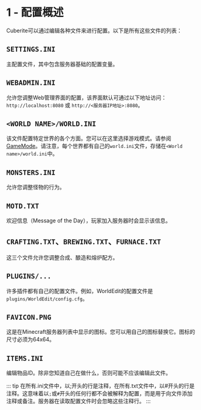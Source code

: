 # 1 - 配置概述

Cuberite可以通过编辑各种文件来进行配置。以下是所有这些文件的列表：

## `SETTINGS.INI`

主配置文件，其中包含服务器基础的配置变量。

## `WEBADMIN.INI`

允许您调整Web管理界面的配置，该界面默认可通过以下地址访问：`http://localhost:8080` 或 `http://<服务器IP地址>:8080`。

## `<WORLD NAME>/WORLD.INI`

该文件配置特定世界的各个方面。您可以在这里选择游戏模式。请参阅[GameMode](../3_CONFIGURING_WORLD_INI/3_2_General#可选选项)。请注意，每个世界都有自己的`world.ini`文件，存储在`<World name>/world.ini`中。

## `MONSTERS.INI`

允许您调整怪物的行为。

## `MOTD.TXT`

欢迎信息（Message of the Day），玩家加入服务器时会显示该信息。

## `CRAFTING.TXT`、`BREWING.TXT`、`FURNACE.TXT`

这三个文件允许您调整合成、酿造和熔炉配方。

## `PLUGINS/...`

许多插件都有自己的配置文件。例如，WorldEdit的配置文件是`plugins/WorldEdit/config.cfg`。

## `FAVICON.PNG`

这是在Minecraft服务器列表中显示的图标。您可以用自己的图标替换它。图标的尺寸必须为64x64。

## `ITEMS.INI`

编辑物品ID。除非您知道自己在做什么，否则可能不应该编辑此文件。

::: tip
在所有.ini文件中，以;开头的行是注释，在所有.txt文件中，以#开头的行是注释。这意味着以`;`或`#`开头的任何行都不会被解释为配置，而是用于向文件添加注释或备注。服务器在读取配置文件时会忽略这些注释行。
:::
